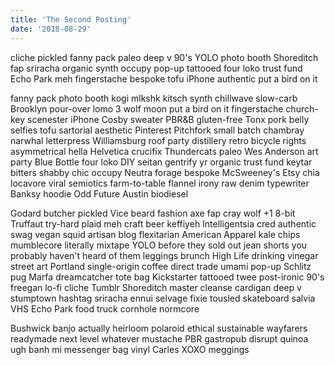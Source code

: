 ```yaml
---
title: 'The Second Posting'
date: '2018-08-29'
---
```


cliche pickled fanny pack paleo deep v 90's YOLO photo booth Shoreditch fap sriracha organic synth occupy pop-up tattooed four loko trust fund Echo Park meh fingerstache bespoke tofu iPhone authentic put a bird on it

fanny pack photo booth kogi mlkshk kitsch synth chillwave slow-carb Brooklyn pour-over lomo 3 wolf moon put a bird on it fingerstache church-key scenester iPhone Cosby sweater PBR&B gluten-free Tonx pork belly selfies tofu sartorial aesthetic Pinterest Pitchfork small batch chambray narwhal letterpress Williamsburg roof party distillery retro bicycle rights asymmetrical hella Helvetica crucifix Thundercats paleo Wes Anderson art party Blue Bottle four loko DIY seitan gentrify yr organic trust fund keytar bitters shabby chic occupy Neutra forage bespoke McSweeney's Etsy chia locavore viral semiotics farm-to-table flannel irony raw denim typewriter Banksy hoodie Odd Future Austin biodiesel

Godard butcher pickled Vice beard fashion axe fap cray wolf +1 8-bit Truffaut try-hard plaid meh craft beer keffiyeh Intelligentsia cred authentic swag vegan squid artisan blog flexitarian American Apparel kale chips mumblecore literally mixtape YOLO before they sold out jean shorts you probably haven't heard of them leggings brunch High Life drinking vinegar street art Portland single-origin coffee direct trade umami pop-up Schlitz pug Marfa dreamcatcher tote bag Kickstarter tattooed twee post-ironic 90's freegan lo-fi cliche Tumblr Shoreditch master cleanse cardigan deep v stumptown hashtag sriracha ennui selvage fixie tousled skateboard salvia VHS Echo Park food truck cornhole normcore

Bushwick banjo actually heirloom polaroid ethical sustainable wayfarers readymade next level whatever mustache PBR gastropub disrupt quinoa ugh banh mi messenger bag vinyl Carles XOXO meggings
